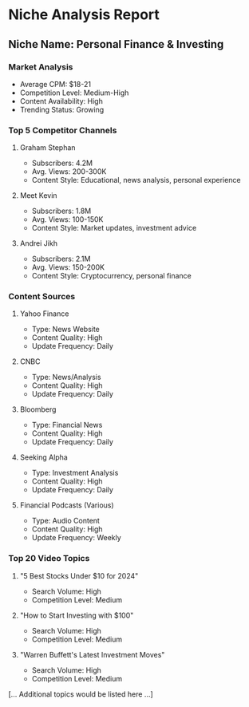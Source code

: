 # Niche Analysis Report

## Niche Name: Personal Finance & Investing

### Market Analysis
- Average CPM: $18-21
- Competition Level: Medium-High
- Content Availability: High
- Trending Status: Growing

### Top 5 Competitor Channels
1. Graham Stephan
   - Subscribers: 4.2M
   - Avg. Views: 200-300K
   - Content Style: Educational, news analysis, personal experience

2. Meet Kevin
   - Subscribers: 1.8M
   - Avg. Views: 100-150K
   - Content Style: Market updates, investment advice

3. Andrei Jikh
   - Subscribers: 2.1M
   - Avg. Views: 150-200K
   - Content Style: Cryptocurrency, personal finance

### Content Sources
1. Yahoo Finance
   - Type: News Website
   - Content Quality: High
   - Update Frequency: Daily

2. CNBC
   - Type: News/Analysis
   - Content Quality: High
   - Update Frequency: Daily

3. Bloomberg
   - Type: Financial News
   - Content Quality: High
   - Update Frequency: Daily

4. Seeking Alpha
   - Type: Investment Analysis
   - Content Quality: High
   - Update Frequency: Daily

5. Financial Podcasts (Various)
   - Type: Audio Content
   - Content Quality: High
   - Update Frequency: Weekly

### Top 20 Video Topics
1. "5 Best Stocks Under $10 for 2024"
   - Search Volume: High
   - Competition Level: Medium

2. "How to Start Investing with $100"
   - Search Volume: High
   - Competition Level: Medium

3. "Warren Buffett's Latest Investment Moves"
   - Search Volume: High
   - Competition Level: Medium

[... Additional topics would be listed here ...]
